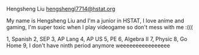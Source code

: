 Hengsheng Liu 
hengshengl7714@hstat.org 

My name is Hengsheng Liu and I'm a junior in HSTAT, I love anime and gaming, I'm super toxic when I play videogame so don't mess with me :((( 

1, Spanish 
2, SEP 
3, AP Lang 
4, AP US 
5, PE
6, Algebra II 
7, Physic 
8, Go Home 
9, I don't have ninth period anymore weeeeeeeeeeeeeeee
